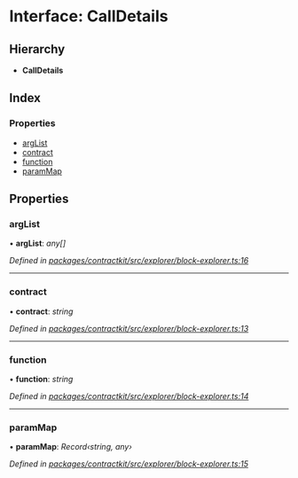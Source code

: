 # Interface: CallDetails

## Hierarchy

* **CallDetails**

## Index

### Properties

* [argList](_explorer_block_explorer_.calldetails.md#arglist)
* [contract](_explorer_block_explorer_.calldetails.md#contract)
* [function](_explorer_block_explorer_.calldetails.md#function)
* [paramMap](_explorer_block_explorer_.calldetails.md#parammap)

## Properties

###  argList

• **argList**: *any[]*

*Defined in [packages/contractkit/src/explorer/block-explorer.ts:16](https://github.com/celo-org/celo-monorepo/blob/master/packages/contractkit/src/explorer/block-explorer.ts#L16)*

___

###  contract

• **contract**: *string*

*Defined in [packages/contractkit/src/explorer/block-explorer.ts:13](https://github.com/celo-org/celo-monorepo/blob/master/packages/contractkit/src/explorer/block-explorer.ts#L13)*

___

###  function

• **function**: *string*

*Defined in [packages/contractkit/src/explorer/block-explorer.ts:14](https://github.com/celo-org/celo-monorepo/blob/master/packages/contractkit/src/explorer/block-explorer.ts#L14)*

___

###  paramMap

• **paramMap**: *Record‹string, any›*

*Defined in [packages/contractkit/src/explorer/block-explorer.ts:15](https://github.com/celo-org/celo-monorepo/blob/master/packages/contractkit/src/explorer/block-explorer.ts#L15)*
